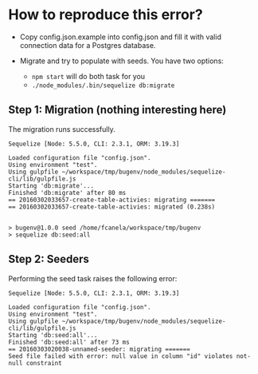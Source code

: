 # How to reproduce this error?
* Copy config.json.example into config.json and fill it with valid connection data for a Postgres database.
* Migrate and try to populate with seeds. You have two options:

    * `npm start` will do both task for you
    * `./node_modules/.bin/sequelize db:migrate`
    
## Step 1: Migration (nothing interesting here)

The migration runs successfully.    
```
Sequelize [Node: 5.5.0, CLI: 2.3.1, ORM: 3.19.3]

Loaded configuration file "config.json".
Using environment "test".
Using gulpfile ~/workspace/tmp/bugenv/node_modules/sequelize-cli/lib/gulpfile.js
Starting 'db:migrate'...
Finished 'db:migrate' after 80 ms
== 20160302033657-create-table-activies: migrating =======
== 20160302033657-create-table-activies: migrated (0.238s)


> bugenv@1.0.0 seed /home/fcanela/workspace/tmp/bugenv
> sequelize db:seed:all
```
## Step 2: Seeders

Performing the seed task raises the following error:

```
Sequelize [Node: 5.5.0, CLI: 2.3.1, ORM: 3.19.3]

Loaded configuration file "config.json".
Using environment "test".
Using gulpfile ~/workspace/tmp/bugenv/node_modules/sequelize-cli/lib/gulpfile.js
Starting 'db:seed:all'...
Finished 'db:seed:all' after 73 ms
== 20160303020038-unnamed-seeder: migrating =======
Seed file failed with error: null value in column "id" violates not-null constraint
```
